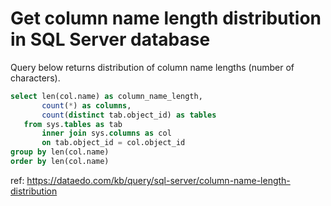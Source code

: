 # Get column name length distribution in SQL Server database

Query below returns distribution of column name lengths (number of characters).


``` sql
select len(col.name) as column_name_length,
       count(*) as columns,
       count(distinct tab.object_id) as tables
   from sys.tables as tab
       inner join sys.columns as col 
       on tab.object_id = col.object_id
group by len(col.name)
order by len(col.name)
```

ref: https://dataedo.com/kb/query/sql-server/column-name-length-distribution